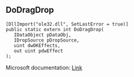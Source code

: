 ## DoDragDrop

```
[DllImport("ole32.dll", SetLastError = true)]
public static extern int DoDragDrop(
   IDataObject pDataObj,
   IDropSource pDropSource,
   uint dwOKEffects,
   out uint pdwEffect
);
```

Microsoft documentation: [Link](https://learn.microsoft.com/en-us/dotnet/api/system.windows.forms.control.dodragdrop?view=windowsdesktop-8.0)
